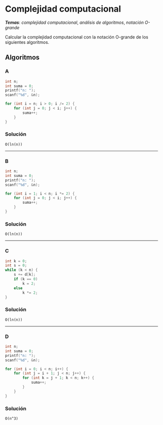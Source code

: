 # Complejidad computacional

_**Temas**_: _complejidad computacional_, _análisis de algoritmos_, _notación O-grande_

Calcular la complejidad computacional con la notación O-grande de los siguientes algoritmos.

## Algoritmos

### A

```C
int n;
int suma = 0;
printf("n: ");
scanf("%d", &n);

for (int i = n; i > 0; i /= 2) {
    for (int j = 0; j < i; j++) {
        suma++;
    }
}

```

### Solución

`O(ln(n))`

---

### B

```C
int n;
int suma = 0;
printf("n: ");
scanf("%d", &n);

for (int i = 1; i < n; i *= 2) {
    for (int j = 0; j < i; j++) {
        suma++;
    }
}

```

### Solución

`O(ln(n))`

---

### C

```C
int k = 0;
int s = 0;
while (k < n) {
    s += d[k];
    if (k == 0)
        k = 2;
    else
        k *= 2;
}

```

### Solución

`O(ln(n))`

---

### D

```C
int n;
int suma = 0;
printf("n: ");
scanf("%d", &n);

for (int i = 0; i < n; i++) {
    for (int j = i + 1; j < n; j++) {
        for (int k = j + 1; k < n; k++) {
            suma++;
        }
    }
}

```

### Solución

`O(n^3)`
